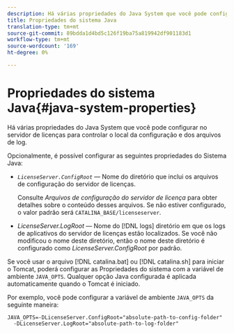 ```yaml
---
description: Há várias propriedades do Java System que você pode configurar no servidor de licenças para controlar o local da configuração e dos arquivos de log.
title: Propriedades do sistema Java
translation-type: tm+mt
source-git-commit: 89bdda1d4bd5c126f19ba75a819942df901183d1
workflow-type: tm+mt
source-wordcount: '169'
ht-degree: 0%

---
```



# Propriedades do sistema Java{#java-system-properties}

Há várias propriedades do Java System que você pode configurar no servidor de licenças para controlar o local da configuração e dos arquivos de log.

Opcionalmente, é possível configurar as seguintes propriedades do Sistema Java:

* *`LicenseServer.ConfigRoot`* — Nome do diretório que inclui os arquivos de configuração do servidor de licenças.

   Consulte *Arquivos de configuração do servidor de licença* para obter detalhes sobre o conteúdo desses arquivos. Se não estiver configurado, o valor padrão será `CATALINA_BASE/licenseserver`.

* *LicenseServer.LogRoot*  — Nome do  [!DNL logs] diretório em que os logs de aplicativos do servidor de licenças estão localizados. Se você não modificou o nome deste diretório, então o nome deste diretório é configurado como *LicenseServer.ConfigRoot* por padrão.

Se você usar o arquivo [!DNL catalina.bat] ou [!DNL catalina.sh] para iniciar o Tomcat, poderá configurar as Propriedades do sistema com a variável de ambiente `JAVA_OPTS`. Qualquer opção Java configurada é aplicada automaticamente quando o Tomcat é iniciado.

Por exemplo, você pode configurar a variável de ambiente `JAVA_OPTS` da seguinte maneira:

```
JAVA_OPTS=-DLicenseServer.ConfigRoot="absolute-path-to-config-folder" 
  -DLicenseServer.LogRoot="absolute-path-to-log-folder"
```

